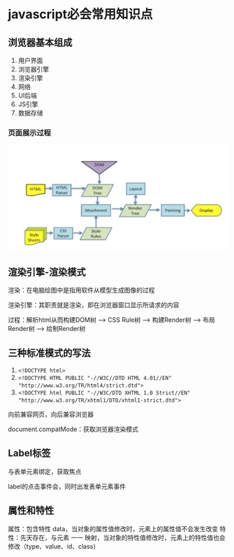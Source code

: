 # javascript必会常用知识点

## 浏览器基本组成

1. 用户界面
2. 浏览器引擎
3. 渲染引擎
4. 网络
5. UI后端
6. JS引擎
7. 数据存储

### 页面展示过程

![render](/assets/render.png)

## 渲染引擎-渲染模式

渲染：在电脑绘图中是指用软件从模型生成图像的过程

渲染引擎：其职责就是渲染，即在浏览器窗口显示所请求的内容

过程：解析html从而构建DOM树 --> CSS Rule树 --> 构建Render树 --> 布局Render树 --> 绘制Render树

## 三种标准模式的写法

1. ```<!DOCTYPE html>```
2. ```<!DOCTYPE HTML PUBLIC "-//W3C//DTD HTML 4.01//EN" "http://www.w3.org/TR/html4/strict.dtd">```
3. ```<!DOCTYPE html PUBLIC "-//W3C/DTD XHTML 1.0 Strict//EN" "http://www.w3.org/TR/xhtml1/DTD/xhtml1-strict.dtd">```

向前兼容网页，向后兼容浏览器

document.compatMode：获取浏览器渲染模式

## Label标签

与表单元素绑定，获取焦点

label的点击事件会，同时出发表单元素事件

## 属性和特性

属性：包含特性 data，当对象的属性值修改时，元素上的属性值不会发生改变
特性：先天存在，与元素 一一 映射，当对象的特性值修改时，元素上的特性值也会修改（type、value、id、class）